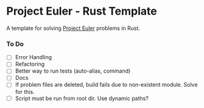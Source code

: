 # Project Euler - Rust Template
A template for solving [Project Euler](http://projecteuler.org) problems in Rust.

### To Do
- [ ] Error Handling
- [ ] Refactoring
- [ ] Better way to run tests (auto-alias, command)
- [ ] Docs
- [ ] If problem files are deleted, build fails due to non-existent module. Solve for this.
- [ ] Script must be run from root dir. Use dynamic paths?
